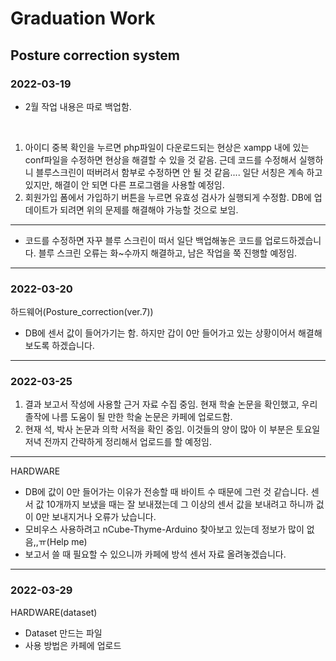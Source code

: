 # Graduation Work

## Posture correction system

### 2022-03-19
- 2월 작업 내용은 따로 백업함.

<br/>

1. 아이디 중복 확인을 누르면 php파일이 다운로드되는 현상은 xampp 내에 있는 conf파일을 수정하면 현상을 해결할 수 있을 것 같음. 근데 코드를 수정해서 실행하니 블루스크린이 떠버려서 함부로 수정하면 안 될 것 같음.... 일단 서칭은 계속 하고 있지만, 해결이 안 되면 다른 프로그램을 사용할 예정임.
2. 회원가입 폼에서 가입하기 버튼을 누르면 유효성 검사가 실행되게 수정함. DB에 업데이트가 되려면 위의 문제를 해결해야 가능할 것으로 보임.

---

- 코드를 수정하면 자꾸 블루 스크린이 떠서 일단 백업해놓은 코드를 업로드하겠습니다. 블루 스크린 오류는 화~수까지 해결하고, 남은 작업을 쭉 진행할 예정임.

---
### 2022-03-20
하드웨어(Posture_correction(ver.7))
- DB에 센서 값이 들어가기는 함. 하지만 갑이 0만 들어가고 있는 상황이어서 해결해 보도록 하겠습니다.

---
### 2022-03-25
1. 결과 보고서 작성에 사용할 근거 자료 수집 중임. 현재 학술 논문을 확인했고, 우리 졸작에 나름 도움이 될 만한 학술 논문은 카페에 업로드함.
2. 현재 석, 박사 논문과 의학 서적을 확인 중임. 이것들의 양이 많아 이 부분은 토요일 저녁 전까지 간략하게 정리해서 업로드를 할 예정임.
---
HARDWARE
- DB에 값이 0만 들어가는 이유가 전송할 때 바이트 수 때문에 그런 것 같습니다. 
  센서 값 10개까지 보냈을 때는 잘 보내졌는데 그 이상의 센서 값을 보내려고 하니까 겂이 0만 보내지거나 오류가 났습니다.
- 모비우스 사용하려고 nCube-Thyme-Arduino 찾아보고 있는데 정보가 많이 없음,,ㅠ(Help me)
- 보고서 쓸 때 필요할 수 있으니까 카페에 방석 센서 자료 올려놓겠습니다. 

--- 
### 2022-03-29
HARDWARE(dataset)
- Dataset 만드는 파일
- 사용 방법은 카페에 업로드

